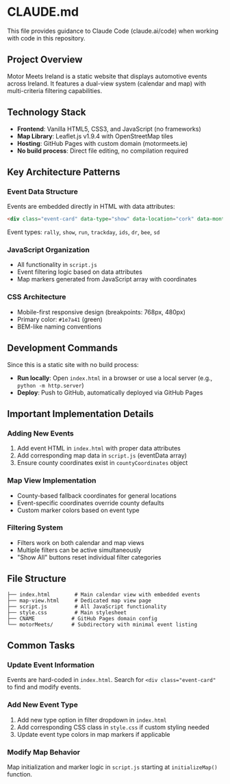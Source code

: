 # CLAUDE.md

This file provides guidance to Claude Code (claude.ai/code) when working with code in this repository.

## Project Overview

Motor Meets Ireland is a static website that displays automotive events across Ireland. It features a dual-view system (calendar and map) with multi-criteria filtering capabilities.

## Technology Stack

- **Frontend**: Vanilla HTML5, CSS3, and JavaScript (no frameworks)
- **Map Library**: Leaflet.js v1.9.4 with OpenStreetMap tiles
- **Hosting**: GitHub Pages with custom domain (motormeets.ie)
- **No build process**: Direct file editing, no compilation required

## Key Architecture Patterns

### Event Data Structure
Events are embedded directly in HTML with data attributes:
```html
<div class="event-card" data-type="show" data-location="cork" data-month="1" data-week="4">
```

Event types: `rally`, `show`, `run`, `trackday`, `ids`, `dr`, `bee`, `sd`

### JavaScript Organization
- All functionality in `script.js`
- Event filtering logic based on data attributes
- Map markers generated from JavaScript array with coordinates

### CSS Architecture
- Mobile-first responsive design (breakpoints: 768px, 480px)
- Primary color: `#1e7a41` (green)
- BEM-like naming conventions

## Development Commands

Since this is a static site with no build process:
- **Run locally**: Open `index.html` in a browser or use a local server (e.g., `python -m http.server`)
- **Deploy**: Push to GitHub, automatically deployed via GitHub Pages

## Important Implementation Details

### Adding New Events
1. Add event HTML in `index.html` with proper data attributes
2. Add corresponding map data in `script.js` (eventData array)
3. Ensure county coordinates exist in `countyCoordinates` object

### Map View Implementation
- County-based fallback coordinates for general locations
- Event-specific coordinates override county defaults
- Custom marker colors based on event type

### Filtering System
- Filters work on both calendar and map views
- Multiple filters can be active simultaneously
- "Show All" buttons reset individual filter categories

## File Structure

```
├── index.html        # Main calendar view with embedded events
├── map-view.html     # Dedicated map view page
├── script.js         # All JavaScript functionality
├── style.css         # Main stylesheet
├── CNAME            # GitHub Pages domain config
└── motorMeets/      # Subdirectory with minimal event listing
```

## Common Tasks

### Update Event Information
Events are hard-coded in `index.html`. Search for `<div class="event-card"` to find and modify events.

### Add New Event Type
1. Add new type option in filter dropdown in `index.html`
2. Add corresponding CSS class in `style.css` if custom styling needed
3. Update event type colors in map markers if applicable

### Modify Map Behavior
Map initialization and marker logic in `script.js` starting at `initializeMap()` function.